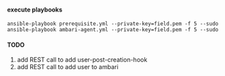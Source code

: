 #### execute playbooks
```
ansible-playbook prerequisite.yml --private-key=field.pem -f 5 --sudo
ansible-playbook ambari-agent.yml --private-key=field.pem -f 5 --sudo
```

#### TODO
1. add REST call to add user-post-creation-hook
2. add REST call to add user to ambari
